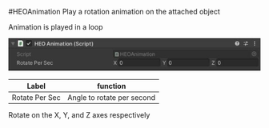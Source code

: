 #HEOAnimation
Play a rotation animation on the attached object

Animation is played in a loop

![HEOAnimation](img/HEOAnimation.jpg)

| Label | function |
| ---- | ---- |
|Rotate Per Sec |Angle to rotate per second |

Rotate on the X, Y, and Z axes respectively